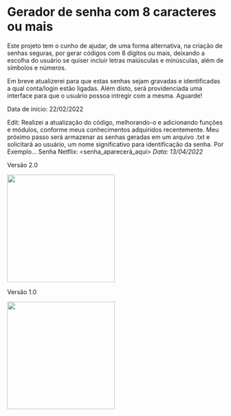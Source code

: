 # Gerador de senha com 8 caracteres ou mais
Este projeto tem o cunho de ajudar, de uma forma alternativa, na criação de senhas seguras, por gerar códigos com 8 dígitos ou mais, deixando a escolha do usuário se quiser incluir letras maiúsculas e minúsculas, além de símbolos e números.

Em breve atualizerei para que estas senhas sejam gravadas e identificadas a qual conta/login estão ligadas. Além disto, será providenciada uma interface para que o usuário possoa intregir com a mesma. Aguarde!

Data de início: 22/02/2022

Edit: Realizei a atualização do código, melhorando-o e adicionando funções e módulos, conforme meus conhecimentos adquiridos recentemente. Meu próximo passo será armazenar as senhas geradas em um arquivo .txt e solicitará ao usuário, um nome significativo para identificação da senha. Por Exemplo... Senha Netflix: <senha_aparecerá_aqui>       _Data: 13/04/2022_

Versão 2.0
<div align="">
<img src="https://user-images.githubusercontent.com/92998253/163285787-1f33548f-2816-4def-aa82-7b734389ab5d.png" width="250px"/>
</div>


Versão 1.0
<div align="">
<img src="https://user-images.githubusercontent.com/92998253/155228858-85dc1b56-9bfc-46e8-bc75-6c003aad1194.png" width="250px"/>
</div>

